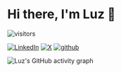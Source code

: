 # Hi there, I'm Luz 👋
![visitors](https://visitor-badge.laobi.icu/badge?page_id=dlux/dlux)

<!-- https://github.com/DenverCoder1/readme-typing-svg -->
<!-- [![Typing SVG](https://readme-typing-svg.demolab.com?font=Fira+Code&pause=1000&color=914AB6&width=435&lines=Luz+Cazares)](https://git.io/typing-svg) -->

<!-- https://github.com/Ileriayo/markdown-badges -->
[![LinkedIn](https://img.shields.io/badge/linkedin-%230077B5.svg?logo=linkedin&logoColor=white)](https://www.linkedin.com/in/luz-cazares)
[![X](https://img.shields.io/twitter/follow/dlux_cazares)](https://twitter.com/dlux_cazares)
[![github](https://img.shields.io/github/followers/dlux)](https://github.com/dlux?tab=followers)

<!-- https://github.com/gautamkrishnar/blog-post-workflow -->
<!-- TODO move blog to gitio -->
<!-- ## Blog posts -->
<!-- BLOG-POST-LIST:START -->
<!-- BLOG-POST-LIST:END -->


<!-- https://github.com/anuraghazra/github-readme-stats -->
<!-- other color github_dark or tokyonight -->
<!-- public server https://github-readme-stats.vercel.app
![Luz's GitHub stats](https://github-readme-stats-zeta-orpin-22.vercel.app/api?username=dlux&show_icons=true&count_private=true&rank_icon=github)
![Top Languages](https://github-readme-stats-zeta-orpin-22.vercel.app/api/top-langs/?username=dlux&count_private=true)

<!-- https://github.com/ashutosh00710/github-readme-activity-graph -->
![Luz's GitHub activity graph](https://github-readme-activity-graph.vercel.app/graph?username=dlux&theme=react&hide_border=true)

<!--
**dlux/dlux** is a ✨ _special_ ✨ repository because its `README.md` (this file) appears on your GitHub profile.

Here are some ideas to get you started:

- 🔭 I’m currently working on ...
- 🌱 I’m currently learning ...
- 👯 I’m looking to collaborate on ...
- 🤔 I’m looking for help with ...
- 💬 Ask me about ...
- 📫 How to reach me: ...
- 😄 Pronouns: ...
- ⚡ Fun fact: ...
-->
